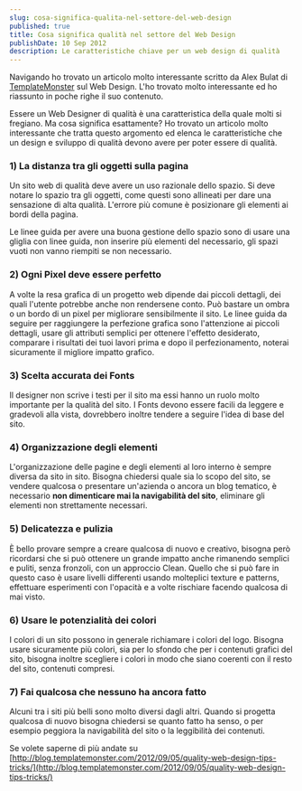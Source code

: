 ```yaml
---
slug: cosa-significa-qualita-nel-settore-del-web-design
published: true
title: Cosa significa qualità nel settore del Web Design
publishDate: 10 Sep 2012
description: Le caratteristiche chiave per un web design di qualità
---
```


Navigando ho trovato un articolo molto interessante scritto da Alex Bulat di [TemplateMonster](http://www.templatemonster.com/) sul Web Design. 
L'ho trovato molto interessante ed ho riassunto in poche righe il suo contenuto.

Essere un Web Designer di qualità è una caratteristica della quale molti si fregiano. Ma cosa significa esattamente? Ho trovato un articolo molto interessante che tratta questo argomento ed elenca le caratteristiche che un design e sviluppo di qualità devono avere per poter essere di qualità.

### 1) La distanza tra gli oggetti sulla pagina

Un sito web di qualità deve avere un uso razionale dello spazio. Si deve notare lo spazio tra gli oggetti, come questi sono allineati per dare una sensazione di alta qualità. L'errore più comune è posizionare gli elementi ai bordi della pagina.

Le linee guida per avere una buona gestione dello spazio sono di usare una gliglia con linee guida, non inserire più elementi del necessario, gli spazi vuoti non vanno riempiti se non necessario.

### 2) Ogni Pixel deve essere perfetto

A volte la resa grafica di un progetto web dipende dai piccoli dettagli, dei quali l'utente potrebbe anche non rendersene conto. Può bastare un ombra o un bordo di un pixel per migliorare sensibilmente il sito. Le linee guida da seguire per raggiungere la perfezione grafica sono l'attenzione ai piccoli dettagli, usare gli attributi semplici per ottenere l'effetto desiderato, comparare i risultati dei tuoi lavori prima e dopo il perfezionamento, noterai sicuramente il migliore impatto grafico.

### 3) Scelta accurata dei Fonts

Il designer non scrive i testi per il sito ma essi hanno un ruolo molto importante per la qualità del sito. I Fonts devono essere facili da leggere e gradevoli alla vista, dovrebbero inoltre tendere a seguire l'idea di base del sito.

### 4) Organizzazione degli elementi

L'organizzazione delle pagine e degli elementi al loro interno è sempre diversa da sito in sito. Bisogna chiedersi quale sia lo scopo del sito, se vendere qualcosa o presentare un'azienda o ancora un blog tematico, è necessario **non dimenticare mai la navigabilità del sito**, eliminare gli elementi non strettamente necessari.

### 5) Delicatezza e pulizia

È bello provare sempre a creare qualcosa di nuovo e creativo, bisogna però ricordarsi che si può ottenere un grande impatto anche rimanendo semplici e puliti, senza fronzoli, con un approccio Clean. Quello che si può fare in questo caso è usare livelli differenti usando molteplici texture e patterns, effettuare esperimenti con l'opacità e a volte rischiare facendo qualcosa di mai visto.

### 6) Usare le potenzialità dei colori

I colori di un sito possono in generale richiamare i colori del logo. Bisogna usare sicuramente più colori, sia per lo sfondo che per i contenuti grafici del sito, bisogna inoltre scegliere i colori in modo che siano coerenti con il resto del sito, contenuti compresi.

### 7) Fai qualcosa che nessuno ha ancora fatto

Alcuni tra i siti più belli sono molto diversi dagli altri. Quando si progetta qualcosa di nuovo bisogna chiedersi se quanto fatto ha senso, o per esempio peggiora la navigabilità del sito o la leggibilità dei contenuti.

Se volete saperne di più andate su [http://blog.templatemonster.com/2012/09/05/quality-web-design-tips-tricks/](http://blog.templatemonster.com/2012/09/05/quality-web-design-tips-tricks/)

